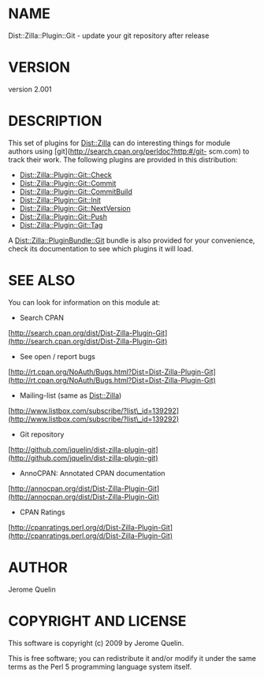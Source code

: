 # NAME

Dist::Zilla::Plugin::Git - update your git repository after release

# VERSION

version 2.001

# DESCRIPTION

This set of plugins for [Dist::Zilla](http://search.cpan.org/perldoc?Dist::Zilla) can do interesting things for
module authors using [git](http://search.cpan.org/perldoc?http:#/git- scm.com) to track their work. The
following plugins are provided in this distribution:

- [Dist::Zilla::Plugin::Git::Check](http://search.cpan.org/perldoc?Dist::Zilla::Plugin::Git::Check)
- [Dist::Zilla::Plugin::Git::Commit](http://search.cpan.org/perldoc?Dist::Zilla::Plugin::Git::Commit)
- [Dist::Zilla::Plugin::Git::CommitBuild](http://search.cpan.org/perldoc?Dist::Zilla::Plugin::Git::CommitBuild)
- [Dist::Zilla::Plugin::Git::Init](http://search.cpan.org/perldoc?Dist::Zilla::Plugin::Git::Init)
- [Dist::Zilla::Plugin::Git::NextVersion](http://search.cpan.org/perldoc?Dist::Zilla::Plugin::Git::NextVersion)
- [Dist::Zilla::Plugin::Git::Push](http://search.cpan.org/perldoc?Dist::Zilla::Plugin::Git::Push)
- [Dist::Zilla::Plugin::Git::Tag](http://search.cpan.org/perldoc?Dist::Zilla::Plugin::Git::Tag)

A [Dist::Zilla::PluginBundle::Git](http://search.cpan.org/perldoc?Dist::Zilla::PluginBundle::Git) bundle is also provided for your
convenience, check its documentation to see which plugins it will load.

# SEE ALSO

You can look for information on this module at:

- Search CPAN

[http://search.cpan.org/dist/Dist-Zilla-Plugin-Git](http://search.cpan.org/dist/Dist-Zilla-Plugin-Git)

- See open / report bugs

[http://rt.cpan.org/NoAuth/Bugs.html?Dist=Dist-Zilla-Plugin-Git](http://rt.cpan.org/NoAuth/Bugs.html?Dist=Dist-Zilla-Plugin-Git)

- Mailing-list (same as [Dist::Zilla](http://search.cpan.org/perldoc?Dist::Zilla))

[http://www.listbox.com/subscribe/?list\_id=139292](http://www.listbox.com/subscribe/?list\_id=139292)

- Git repository

[http://github.com/jquelin/dist-zilla-plugin-git](http://github.com/jquelin/dist-zilla-plugin-git)

- AnnoCPAN: Annotated CPAN documentation

[http://annocpan.org/dist/Dist-Zilla-Plugin-Git](http://annocpan.org/dist/Dist-Zilla-Plugin-Git)

- CPAN Ratings

[http://cpanratings.perl.org/d/Dist-Zilla-Plugin-Git](http://cpanratings.perl.org/d/Dist-Zilla-Plugin-Git)

# AUTHOR

Jerome Quelin

# COPYRIGHT AND LICENSE

This software is copyright (c) 2009 by Jerome Quelin.

This is free software; you can redistribute it and/or modify it under
the same terms as the Perl 5 programming language system itself.
